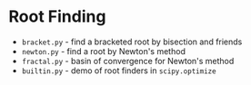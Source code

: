 # Root Finding

- `bracket.py` - find a bracketed root by bisection and friends
- `newton.py` - find a root by Newton's method
- `fractal.py` - basin of convergence for Newton's method
- `builtin.py` - demo of root finders in `scipy.optimize`
